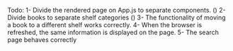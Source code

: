 Todo:
1- Divide the rendered page on App.js to separate components. ()
2- Divide books to separate shelf categories ()
3- The functionality of moving a book to a different shelf works correctly.
4- When the browser is refreshed, the same information is displayed on the page.
5- The search page behaves correctly
